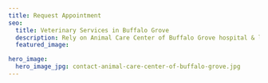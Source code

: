 ```yaml
---
title: Request Appointment
seo:
  title: Veterinary Services in Buffalo Grove
  description: Rely on Animal Care Center of Buffalo Grove hospital & laboratory for grooming, veterinary medicine, surgery, radiology, dental & emergency vet services.
  featured_image:

hero_image:
  hero_image_jpg: contact-animal-care-center-of-buffalo-grove.jpg
---
```

